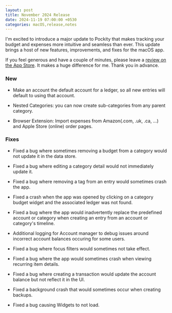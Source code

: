 ```yaml
---
layout: post
title: November 2024 Release
date: 2024-11-19 07:00:00 +0530
categories: macOS,release,notes
---
```


I'm excited to introduce a major update to Pockity that makes tracking your budget and expenses more intuitive and seamless than ever. This update brings a host of new features, improvements, and fixes for the macOS app.

If you feel generous and have a couple of minutes, please leave a [review on the App Store](https://apps.apple.com/app/id1475098830?action=write-review). It makes a huge difference for me. Thank you in advance.


### New 

- Make an account the default account for a ledger, so all new entries will default to using that account.

- Nested Categories: you can now create sub-categories from any parent category. 

- Browser Extension: Import expenses from Amazon(.com, .uk, .ca, ...) and Apple Store (online) order pages.

### Fixes

- Fixed a bug where sometimes removing a budget from a category would not update it in the data store. 

- Fixed a bug where editing a category detail would not immediately update it. 

- Fixed a bug where removing a tag from an entry would sometimes crash the app. 

- Fixed a crash when the app was opened by clicking on a category budget widget and the associated ledger was not found.

- Fixed a bug where the app would inadvertently replace the predefined account or category when creating an entry from an account or category's timeline.

- Additional logging for Account manager to debug issues around incorrect account balances occuring for some users. 

- Fixed a bug where focus filters would sometimes not take effect. 

- Fixed a bug where the app would sometimes crash when viewing recurring item details.

- Fixed a bug where creating a transaction would update the account balance but not reflect it in the UI.

- Fixed a background crash that would sometimes occur when creating backups. 

- Fixed a bug causing Widgets to not load.